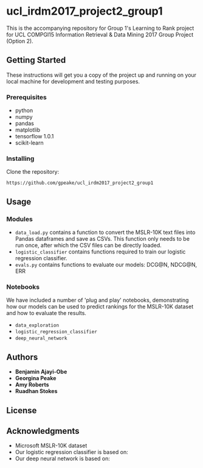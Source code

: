 # ucl_irdm2017_project2_group1

This is the accompanying repository for Group 1's Learning to Rank project for UCL COMPGI15 Information Retrieval & Data Mining 2017 Group Project (Option 2).

## Getting Started

These instructions will get you a copy of the project up and running on your local machine for development and testing purposes.

### Prerequisites

* python
* numpy
* pandas
* matplotlib
* tensorflow 1.0.1
* scikit-learn

### Installing

Clone the repository:
```
https://github.com/gpeake/ucl_irdm2017_project2_group1
```

## Usage

### Modules

* `data_load.py` contains a function to convert the MSLR-10K text files into Pandas dataframes and save as CSVs. This function only needs to be run once, after which the CSV files can be directly loaded.
* `logistic_classifier` contains functions required to train our logistic regression classifier.
* `evals.py` contains functions to evaluate our models: DCG@N, NDCG@N, ERR

### Notebooks

We have included a number of 'plug and play' notebooks, demonstrating how our models can be used to predict rankings for the MSLR-10K dataset and how to evaluate the results.

* `data_exploration`
* `logistic_regression_classifier` 
* `deep_neural_network`

## Authors

* **Benjamin Ajayi-Obe**
* **Georgina Peake**
* **Amy Roberts**
* **Ruadhan Stokes**


## License



## Acknowledgments

* Microsoft MSLR-10K dataset
* Our logistic regression classifier is based on:
* Our deep neural network is based on: 
